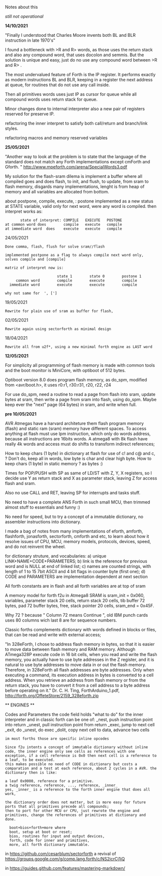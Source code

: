  Notes about this

*still not operational*

**14/10/2021**

"Finally I understood that Charles Moore invents both BL and BLR instruction in late 1970's"

I found a bottleneck with >R and R> words, as those uses the return stack and also any compound word, that uses docolon and semmis. But the solution is unique and easy, just do no use any compound word between >R and R> .

The most undervalued feature of Forth is the IP register. It performs exactly as modern instructions BL and BLR, keeping in a register the next address at queue, for routines that do not use any call inside.

Then all primitives words uses just IP as cursor for queue while all compound words uses return stack for queue.

Minor changes done to internal interpreter also a new pair of registers reserved for  preserve  IP.

refactoring the inner interpret to satisfy both call/return and branch/link styles.

refactoring macros and memory reserved variables


**25/05/2021**

"Another way to look at the problem is to state that the language of the standard does not match any Forth implementations except cmForth and Gforth. "  http://www.mpeforth.com/arena/SpecialWords3.pdf

My solution for the flash-sram dilema is implement a buffer where all compiled goes and does flash, to init, and flush, to update, from sram to flash memory, disgards many implementations, lenght is from heap of memory and all variables are allocated from bottom.

about postpone, compile, execute, :
  postone implemented as a new status at STATE variable, valid only for next word, were any word is compiled.
  then interpret works as:
  
           state of interpret: COMPILE   EXECUTE   POSTONE
    at common word does        compile   execute   compile
    at immediate word  does    execute   execute   compile
    
    
24/05/2021
    
    Done comma, flash, flush for solve sram//flash

    implemented postpone as a flag to always compile next word only, solves compile and [compile]
    
    matriz of interpret now is:

                            state 1        state 0        postone 1
         common word        compile        execute        compile
      immediate word        execute        execute        compile
    
    why not same for  ', [']

19/05/2021

    Rewrite for plain use of sram as buffer for flash, 

02/05/2021

    Rewrite again using sectorforth as minimal design

18/04/2021

    Rewrite all from u2f*, using a new minimal forth engine as LAST word 


    
**12/05/2021**

For simplicity all programming of flash memory is made with common tools and the boot monitor is MiniCore, with optiboot of 512 bytes. 

Optiboot version 8.0 does program flash memory, as do_spm, modified from <avr/boot.h>, it uses r0:r1, r30:r31, r20, r22, r24

For use do_spm, need a routine to read a page from flash into sram, update bytes at sram, then write a page from sram into flash, using do_spm. Maybe keep ever the "next" page (64 bytes) in sram, and write when full.

**pre 10/05/2021**

AVR Atmegas have a harvard architeture them flash program memory (flash) and static ram (sram) memory have different spaces. To access anything at flash must use lpm instruction, which only do words address, because all instructions are 16bits words. A atmega8 with 8k flash have really 4k words and access must do shifts to transform indirect references;

How to keep chars (1 byte) in dictionary at flash for use of c! and c@ and c, ? Don't do, keep all in words, low byte is char and clear high byte. How to keep chars (1 byte) in static memory ? as bytes :)

Times for POP/PUSH with SP as same of LD/ST with Z, Y, X registers, so I decide use Y as return stack and X as parameter stack, leaving Z for access flash and sram.

Also no use CALL and RET, leaving SP for interrupts and tasks stuff.

No need to have a complete ANS Forth in such small MCU, then trimmed almost stuff to essentials and funny :)

No need for speed, but to try a concept of a immutable dictionary, no assembler instructions into dictionary.

I made a bag of notes from many implementations of eforth, amforth, flashforth, jonasforth, sectorforth, cmforth and etc, to learn about how it resolve issues of CPU, MCU, memory models, protocols, devices, speed, and do not reinvent the wheel.

for dictionary struture, and vocabularies: a) unique LINK+NAME+CODE+PARAMETERS; b) link is the reference for previous word and is NULL at end of linked list; c) names are counted strings, with length of 1 to 15 7bit ASCII and 4 bit flags in counter byte (first one); d) CODE and PARAMETERS are implementation dependent at next section

All forth constants are in flash and all forth variables are at top of sram

A memory model for forth f2u in Atmega8 SRAM is sram_init = 0x060, variables, parameter stack 20 cells, return stack 20 cells, tib buffer 72 bytes, pad 72 buffer bytes, free, stack pointer 20 cells, sram_end = 0x45F.

Why 72 ? because " Column 72 means Continue ", old IBM punch cards uses 80 columns wich last 8 are for sequence numbers. 

Classic forths complements dictionary with words defined in blocks or files, that can be read and write with external access;

"In 328eForth, I chose to address flash memory in bytes, so that it is easier to move
data between flash memory and RAM memory. Although ATmega328P execute
code in 16 bit cells, when you read and write the flash memory, you actually have to
use byte addresses in the Z register, and it is natural to use byte addresses to move
data in or out the flash memory. Therefore, in 328eForth all flash addresses are byte
addresses. Only when executing a command, its execution address in bytes is
converted to a cell address. When you retrieve an address from flash memory or
from the return stack, you have to convert it from a cell address to a byte address
before operating on it." Dr. C. H. Ting, 
ForthArduino_1.pdf, http://forth.org/OffeteStore/2159_328eforth.zip

** ENGINES **

Codes and Parameters
  the code field holds "what to do" for the inner interpreter and in classic forth can be one of: 
     _nest, push instruction point into return
     _unest, pull instruction point from return
     _exec, jump to next cell 
     _exit, do _unest, do exec
     _dolit, copy next cell to data, advance two cells
  
    im most forths those are specific inline opcodes 
    
    Since f2u intents a concept of immutable dictionary without inline code, the inner engine only see cells as references with one exception, if a cell reference is 0x0 then next cell is a reference to a leaf, to be executed.
    this makes possible no need of CODE in dictionary but costs a comparation and a test at each reference, about 2 cycles in a AVR. the dictionary then is like:
    
    a leaf 0x0000, reference for a primitive.
    a twig reference, reference, ..., reference, _inner_
    yes, _inner_ is a reference to the forth inner engine that does all work,
    
    the dictionary order does not matter, but is more easy for future ports that all primitives precede all compounds;
    then to port for other MCU or CPU, just rewrote the engine and primitives, change the references of primitives at dictionary and done.
    
      boot+bios+forth+more where 
      boot, setup at boot or reset; 
      bios, routines for input and output devices, 
      forth, code for inner and primitives, 
      more, all forth dictionary immutable.
    
    
in https://github.com/cesarblum/sectorforth a revival of https://groups.google.com/g/comp.lang.forth/c/NS2icrCj1jQ

in https://guides.github.com/features/mastering-markdown/

